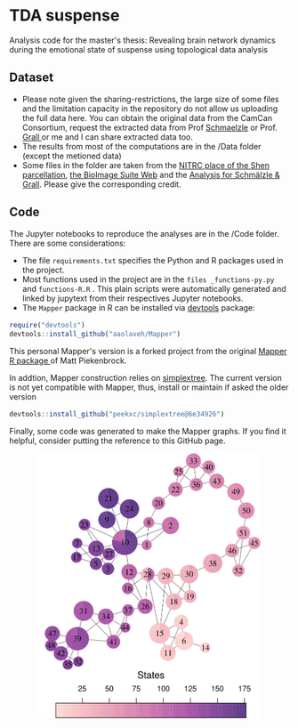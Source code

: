 # TDA suspense
Analysis code for the master's thesis: Revealing brain network dynamics during the emotional state of suspense using topological data analysis

## Dataset

- Please note given the sharing-restrictions, the large size of some files and the limitation capacity in the repository do not allow us uploading the full data here. You can obtain the original data from the CamCan Consortium, request the extracted data from Prof <a href="https://github.com/rschmaelzle"> Schmaelzle</a> or Prof. <a href="https://github.com/claregrall"> Grall </a> or me and I can share extracted data too.
- The results from most of the computations are in the /Data folder (except the metioned data)
- Some files in the folder are taken from the [NITRC place of the Shen parcellation](https://www.nitrc.org/frs/?group_id=51), [the BioImage Suite Web](https://github.com/bioimagesuiteweb/bisweb) and the [Analysis for Schmälzle & Grall](https://github.com/nomcomm/CamCanSuspenseISC_JMP). Please give the corresponding credit.


## Code
The Jupyter notebooks to reproduce the analyses are in the /Code folder. 
There are some considerations:
- The file `requirements.txt` specifies the Python and R packages used in the project.
- Most functions used in the project are in the `files _functions-py.py` and `functions-R.R` . This plain scripts were automatically generated and linked by jupytext from their respectives Jupyter notebooks.
- The `Mapper` package in R can be installed via [devtools](https://github.com/r-lib/devtools) package: 

```R
require("devtools")
devtools::install_github("aaolaveh/Mapper")
```
This personal Mapper's version is a forked project from the original [Mapper R package ](https://github.com/peekxc/Mapper) of Matt Piekenbrock. 

In addtion, Mapper construction relies on [simplextree](https://github.com/peekxc/simplextree). The current version is not yet compatible with Mapper, thus, install or maintain if asked the older version
```R
devtools::install_github("peekxc/simplextree@6e34926")
```

Finally, some code was generated to make the Mapper graphs. If you find it helpful, consider putting the reference to this GitHub page.

<p align="center">
    <img src="figures/chosen_mapper_time.png" alt="Mapper graph" width="400" />
</p>



